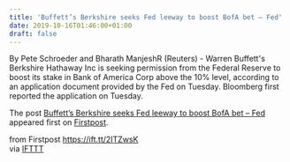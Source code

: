 ```yaml
---
title: 'Buffett’s Berkshire seeks Fed leeway to boost BofA bet – Fed'
date: 2019-10-16T01:46:00+01:00
draft: false
---
```


By Pete Schroeder and Bharath ManjeshR (Reuters) - Warren Buffett's Berkshire Hathaway Inc is seeking permission from the Federal Reserve to boost its stake in Bank of America Corp above the 10% level, according to an application document provided by the Fed on Tuesday. Bloomberg first reported the application on Tuesday.

The post [Buffett’s Berkshire seeks Fed leeway to boost BofA bet – Fed](http://www.firstpost.com/business/buffetts-berkshire-seeks-fed-leeway-to-boost-bofa-bet-fed-7504981.html) appeared first on [Firstpost](http://www.firstpost.com).

  
  
from Firstpost https://ift.tt/2ITZwsK  
via [IFTTT](https://ifttt.com/?ref=da&site=blogger)